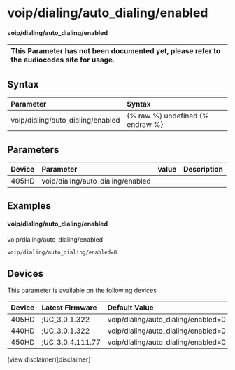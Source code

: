 ﻿---
description: voip/dialing/auto_dialing/enabled
search:
    keywords: ['voip','dialing','auto_dialing','enabled']
---

# voip/dialing/auto_dialing/enabled

#### voip/dialing/auto_dialing/enabled


| This Parameter has not been documented yet, please refer to the audiocodes site for usage.  |
| :--- |

## Syntax
| Parameter | Syntax |
| :--- | :--- |
|voip/dialing/auto_dialing/enabled | {% raw %} undefined {% endraw %} |

## Parameters
|Device|Parameter|value|Description|
|:---|:---|:---|:---|
| 405HD | voip/dialing/auto_dialing/enabled |  |  |

## Examples
#### voip/dialing/auto_dialing/enabled

voip/dialing/auto_dialing/enabled

```
voip/dialing/auto_dialing/enabled=0
```

## Devices
This parameter is available on the following devices

| Device | Latest Firmware | Default Value |
|:---|:---|:---|
| 405HD | ;UC_3.0.1.322 | voip/dialing/auto_dialing/enabled=0 
| 440HD | ;UC_3.0.1.322 | voip/dialing/auto_dialing/enabled=0 
| 450HD | ;UC_3.0.4.111.77 | voip/dialing/auto_dialing/enabled=0 

(view disclaimer)[disclaimer]
